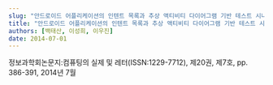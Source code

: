 ```yaml
---
slug: "안드로이드 어플리케이션의 인텐트 목록과 추상 액티비티 다이어그램 기반 테스트 시나리오 생성 기법"
title: "안드로이드 어플리케이션의 인텐트 목록과 추상 액티비티 다이어그램 기반 테스트 시나리오 생성 기법"
authors: [백태산, 이성희, 이우진]
date: 2014-07-01
---
```


정보과학회논문지:컴퓨팅의 실제 및 레터(ISSN:1229-7712), 제20권, 제7호, pp. 386-391, 2014년 7월
